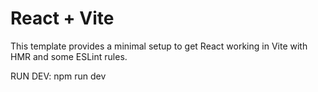# React + Vite

This template provides a minimal setup to get React working in Vite with HMR and some ESLint rules.

RUN DEV: npm run dev